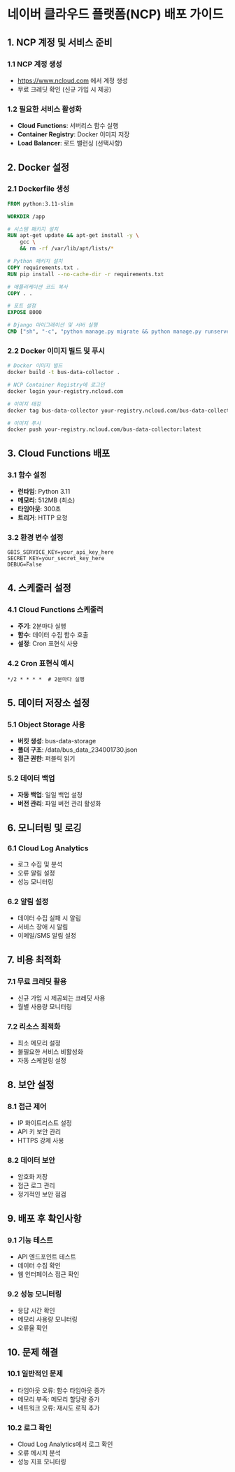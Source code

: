 # 네이버 클라우드 플랫폼(NCP) 배포 가이드

## 1. NCP 계정 및 서비스 준비

### 1.1 NCP 계정 생성
- https://www.ncloud.com 에서 계정 생성
- 무료 크레딧 확인 (신규 가입 시 제공)

### 1.2 필요한 서비스 활성화
- **Cloud Functions**: 서버리스 함수 실행
- **Container Registry**: Docker 이미지 저장
- **Load Balancer**: 로드 밸런싱 (선택사항)

## 2. Docker 설정

### 2.1 Dockerfile 생성
```dockerfile
FROM python:3.11-slim

WORKDIR /app

# 시스템 패키지 설치
RUN apt-get update && apt-get install -y \
    gcc \
    && rm -rf /var/lib/apt/lists/*

# Python 패키지 설치
COPY requirements.txt .
RUN pip install --no-cache-dir -r requirements.txt

# 애플리케이션 코드 복사
COPY . .

# 포트 설정
EXPOSE 8000

# Django 마이그레이션 및 서버 실행
CMD ["sh", "-c", "python manage.py migrate && python manage.py runserver 0.0.0.0:8000"]
```

### 2.2 Docker 이미지 빌드 및 푸시
```bash
# Docker 이미지 빌드
docker build -t bus-data-collector .

# NCP Container Registry에 로그인
docker login your-registry.ncloud.com

# 이미지 태깅
docker tag bus-data-collector your-registry.ncloud.com/bus-data-collector:latest

# 이미지 푸시
docker push your-registry.ncloud.com/bus-data-collector:latest
```

## 3. Cloud Functions 배포

### 3.1 함수 설정
- **런타임**: Python 3.11
- **메모리**: 512MB (최소)
- **타임아웃**: 300초
- **트리거**: HTTP 요청

### 3.2 환경 변수 설정
```
GBIS_SERVICE_KEY=your_api_key_here
SECRET_KEY=your_secret_key_here
DEBUG=False
```

## 4. 스케줄러 설정

### 4.1 Cloud Functions 스케줄러
- **주기**: 2분마다 실행
- **함수**: 데이터 수집 함수 호출
- **설정**: Cron 표현식 사용

### 4.2 Cron 표현식 예시
```
*/2 * * * *  # 2분마다 실행
```

## 5. 데이터 저장소 설정

### 5.1 Object Storage 사용
- **버킷 생성**: bus-data-storage
- **폴더 구조**: /data/bus_data_234001730.json
- **접근 권한**: 퍼블릭 읽기

### 5.2 데이터 백업
- **자동 백업**: 일일 백업 설정
- **버전 관리**: 파일 버전 관리 활성화

## 6. 모니터링 및 로깅

### 6.1 Cloud Log Analytics
- 로그 수집 및 분석
- 오류 알림 설정
- 성능 모니터링

### 6.2 알림 설정
- 데이터 수집 실패 시 알림
- 서비스 장애 시 알림
- 이메일/SMS 알림 설정

## 7. 비용 최적화

### 7.1 무료 크레딧 활용
- 신규 가입 시 제공되는 크레딧 사용
- 월별 사용량 모니터링

### 7.2 리소스 최적화
- 최소 메모리 설정
- 불필요한 서비스 비활성화
- 자동 스케일링 설정

## 8. 보안 설정

### 8.1 접근 제어
- IP 화이트리스트 설정
- API 키 보안 관리
- HTTPS 강제 사용

### 8.2 데이터 보안
- 암호화 저장
- 접근 로그 관리
- 정기적인 보안 점검

## 9. 배포 후 확인사항

### 9.1 기능 테스트
- API 엔드포인트 테스트
- 데이터 수집 확인
- 웹 인터페이스 접근 확인

### 9.2 성능 모니터링
- 응답 시간 확인
- 메모리 사용량 모니터링
- 오류율 확인

## 10. 문제 해결

### 10.1 일반적인 문제
- 타임아웃 오류: 함수 타임아웃 증가
- 메모리 부족: 메모리 할당량 증가
- 네트워크 오류: 재시도 로직 추가

### 10.2 로그 확인
- Cloud Log Analytics에서 로그 확인
- 오류 메시지 분석
- 성능 지표 모니터링
